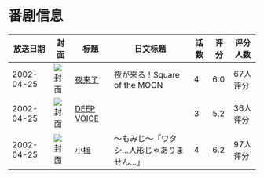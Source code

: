 # 番剧信息

|放送日期|封面|标题|日文标题|话数|评分|评分人数|
|---|---|---|---|---|---|---|
|2002-04-25|![封面](https://bangumi.tv/img/no_icon_subject.png)|[夜来了](https://bangumi.tv/subject/68057)|夜が来る！Square of the MOON|4|6.0|67人评分|
|2002-04-25|![封面](https://bangumi.tv/img/no_icon_subject.png)|[DEEP VOICE](https://bangumi.tv/subject/70253)||3|5.2|36人评分|
|2002-04-25|![封面](https://bangumi.tv/img/no_icon_subject.png)|[小楓](https://bangumi.tv/subject/81859)|～もみじ～「ワタシ…人形じゃありません…」|4|6.2|97人评分|
